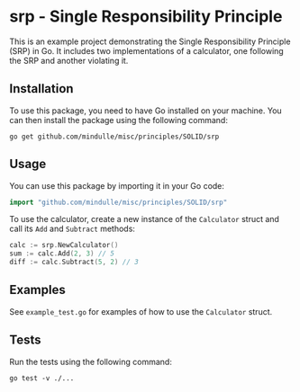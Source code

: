 # srp - Single Responsibility Principle

This is an example project demonstrating the Single Responsibility Principle (SRP) in Go. It includes two implementations of a calculator, one following the SRP and another violating it.

## Installation

To use this package, you need to have Go installed on your machine. You can then install the package using the following command:

```shell
go get github.com/mindulle/misc/principles/SOLID/srp
```

## Usage

You can use this package by importing it in your Go code:

```go
import "github.com/mindulle/misc/principles/SOLID/srp"
```

To use the calculator, create a new instance of the `Calculator` struct and call its `Add` and `Subtract` methods:

```go
calc := srp.NewCalculator()
sum := calc.Add(2, 3) // 5
diff := calc.Subtract(5, 2) // 3
```

## Examples

See `example_test.go` for examples of how to use the `Calculator` struct.

## Tests

Run the tests using the following command:

```shell
go test -v ./...
```
